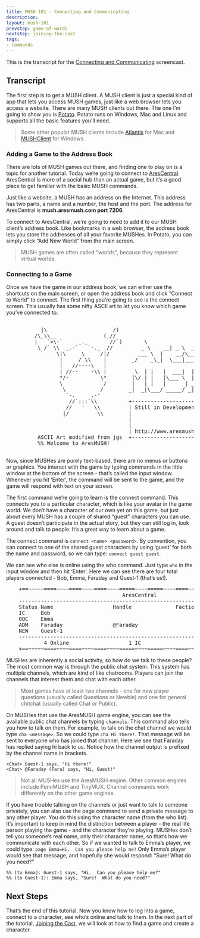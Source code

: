 ```yaml
---
title: MUSH 101 - Connecting and Communicating
description:
layout: mush-101
prevstep: game-of-words
nextstep: joining-the-cast
tags: 
- commands
---
```


This is the transcript for the [Connecting and Communicating](/mush-101/connecting-and-commo) screencast.

## Transcript

The first step is to get a MUSH client.  A MUSH client is just a special kind of app that lets you access MUSH games, just like a web browser lets you access a website.   There are many MUSH clients out there.  The one I’m going to show you is [Potato](http://www.potatomushclient.com/).   Potato runs on Windows, Mac and Linux and supports all the basic features you’ll need.

> Some other popular MUSH clients include [Atlantis](http://www.riverdark.net/atlantis/) for Mac and [MUSHClient](http://www.gammon.com.au/mushclient/mushclient.htm) for Windows.

### Adding a Game to the Address Book

There are lots of MUSH games out there, and finding one to play on is a topic for another tutorial.  Today we’re going to connect to [AresCentral](/arescentral).   AresCentral is more of a social hub than an actual game, but it’s a good place to get familiar with the basic MUSH commands.

Just like a website, a MUSH has an address on the Internet.  This address has two parts, a name and a number, the host and the port.  The address for AresCentral is **mush.aresmush.com port 7206**.

To connect to AresCentral, we’re going to need to add it to our MUSH client’s address book.   Like bookmarks in a web browser, the address book lets you store the addresses of all your favorite MUSHes.  In Potato, you can simply click “Add New World” from the main screen.

> MUSH games are often called "worlds", because they represent virtual worlds.

### Connecting to a Game

Once we have the game in our address book, we can either use the shortcuts on the main screen, or open the address book and click “Connect to World” to connect.  The first thing you’re going to see is the connect screen.   This usually has some nifty ASCII art to let you know which game you’ve connected to.

<pre class="prettyprint">
    <span class="nocode">
           |\                     /)
         /\_\\__               (_//
         |   `>\-`     _._       //`)       \ 
          \ /` \\  _.-`   `-._  //         _ \    __| _ \  __|
           `    \|\     \     /|/         ___ \  |    __/\__ \ 
                 |     / \\    |        _/    _\_|  \___|____/
                 |   //----\   |
                 | //--    -\\ |         \  | |   |  ___|  |   |
                 */-          \*        |\/ | |   |\___ \  |   |
                 \             /        |   | |   |      | ___ |
                  \           /        _|  _|\___/ _____/ _|  _|
                   `-.     .-'
                    //`:::`\\          +-------------------------+
                   //   '   \\         | Still in Development    |
                  |/         \\        |                         |
                                       |                         |
                                       |                         |
                                       | http://www.aresmush.com |
          ASCII Art modified from jgs  +-------------------------+
          %% Welcome to AresMUSH!
         </span>
</pre>

Now, since MUSHes are purely text-based, there are no menus or buttons or graphics.  You interact with the game by typing commands in the little window at the bottom of the screen - that’s called the input window.   Whenever you hit ‘Enter’, the command will be sent to the game, and the game will respond with text on your screen.

The first command we’re going to learn is the connect command.  This connects you to a particular character, which is like your avatar in the game world.   We don’t have a character of our own yet on this game, but just about every MUSH has a couple of shared “guest” characters you can use.   A guest doesn’t participate in the actual story, but they can still log in, look around and talk to people.  It’s a great way to learn about a game.  

The connect command is `connect <name> <password>`.    By convention, you can connect to one of the shared guest characters by using ‘guest’ for both the name and password, so we can type:  `connect guest guest`.

We can see who else is online using the who command.  Just type `who` in the input window and then hit ‘Enter’.  Here we can see there are four total players connected - Bob, Emma, Faraday and Guest-1 (that’s us!).

<pre>
    +==~~~~~====~~~~====~~~~====~~~~=====~~~~=====~~~~====~~~~====~~~~====~~~~~==+
                                     AresCentral                                  
    ------------------------------------------------------------------------------
    Status Name                   Handle              Faction         Conn   Idle
    IC     Bob                                                        10s    8s    
    OOC    Emma                                                       2h     8s    
    ADM    Faraday                @Faraday                            1h     0s    
    NEW    Guest-1                                                    5m     8s    
    ------------------------------------------------------------------------------
            4 Online                   1 IC                   10 Record        
    +==~~~~~====~~~~====~~~~====~~~~=====~~~~=====~~~~====~~~~====~~~~====~~~~~==+
</pre>
MUSHes are inherently a social activity, so how do we talk to these people?   The most common way is through the public chat system.   This system has multiple channels, which are kind of like chatrooms.  Players can join the channels that interest them and chat with each other.  

> Most games have at least two channels - one for new player questions (usually called Questions or Newbie) and one for general chitchat (usually called Chat or Public). 

On MUSHes that use the AresMUSH game engine, you can see the available public chat channels by typing `channels`.   This command also tells you how to talk on them.  For example, to talk on the chat channel we would type `cha <message>`.  So we could type `cha Hi there!`.   That message will be sent to everyone who has joined that channel.  Here we see that Faraday has replied saying hi back to us.  Notice how the channel output is prefixed by the channel name in brackets.

    <Chat> Guest-1 says, "Hi there!"
    <Chat> @Faraday (Fara) says, "Hi, Guest!"

> Not all MUSHes use the AresMUSH engine.  Other common engines include PennMUSH and TinyMUX.  Channel commands work differently on the other game engines.

If you have trouble talking on the channels or just want to talk to someone privately, you can also use the page command to send a private message to any other player.  You do this using the character name (from the who list).    It’s important to keep in mind the distinction between a player - the real life person playing the game - and the character they’re playing.   MUSHes don’t tell you someone’s real name, only their character name, so that’s how we communicate with each other.   So if we wanted to talk to Emma’s player, we could type:  `page Emma=Hi.  Can you please help me?`    Only Emma’s player would see that message, and hopefully she would respond:  “Sure!  What do you need?”

    %% (to Emma): Guest-1 says, "Hi.  Can you please help me?"
    %% (to Guest-1): Emma says, "Sure!  What do you need?"

## Next Steps

That’s the end of this tutorial.   Now you know how to log into a game, connect to a character, see who’s online and talk to them.  In the next part of the tutorial, [Joining the Cast](/mush-101/joining-the-cast), we will look at how to find a game and create a character.  